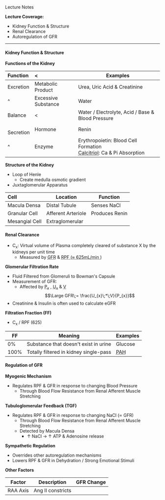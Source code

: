 Lecture Notes

**Lecture Coverage:**
- Kidney Function & Structure
- Renal Clearance
- Autoregulation of GFR

---
#### **Kidney Function & Structure**
**Functions of the Kidney**

| Function      | <                   | Examples                                                                                                               |
| :------------ | :------------------ | ---------------------------------------------------------------------------------------------------------------------- |
| Excretion     | Metabolic Product   | Urea, Uric Acid & Creatinine                                                                                           |
| ^             | Excessive Substance | Water                                                                                                                  |
| Balance       | <                   | Water / Electrolyte, Acid / Base & Blood Pressure                                                                      |
| <br>Secretion | Hormone             | Renin                                                                                                                  |
| ^             | Enzyme              | Erythropoietin: Blood Cell Formation<br><abbr Title="1,25-Dihydroxyl-Vitamin D3">Calcitriol</abbr>: Ca & Pi Absorption |

**Structure of the Kidney**
- Loop of Henle
	- Create medulla osmotic gradient
- Juxtaglomerular Apparatus

| Cell           | Location           | Function       |
| :------------- | ------------------ | -------------- |
| Macula Densa   | Distal Tubule      | Senses NaCl    |
| Granular Cell  | Afferent Arteriole | Produces Renin |
| Mesangial Cell | Extraglomerular    |                |


#### **Renal Clearance**
- C<sub>x</sub>: Virtual volume of Plasma completely cleared of substance X by the kidneys per unit time
	- Measured by <abbr Title="Glomerular Filtration Rate">GFR</abbr> & <abbr Title="Renal Plasma Flow">RPF (≈ 625mL/min )</abbr>

**Glomerular Filtration Rate**
- Fluid Filtered from Glomeruli to Bowman's Capsule
- Measurement of GFR:
	- Affected by <abbr Title="Plasma Concentration of x">P<sub>x</sub></abbr> , <abbr Title="Urine Concentration of x">U<sub>x</sub></abbr> & <abbr Title="Urine Volume">V</abbr>
$$\Large GFR\;= \frac{U_{x}\;*\;V}{P_{x}}$$
- Creatinine & Insulin is often used to calculate eGFR

**Filtration Fraction (FF)**
- C<sub>x</sub> / RPF (625)

| FF   | Meaning                                | Examples                                         |
| ---- | -------------------------------------- | ------------------------------------------------ |
| 0%   | Substance that doesn't exist in urine  | Glucose                                          |
| 100% | Totally filtered in kidney single-pass | <abbr Title="Para-aminohippuric Acid">PAH</abbr> |


#### **Regulation of GFR**
**Myogenic Mechanism**
- Regulates RPF & GFR in response to changing Blood Pressure
	- Through Blood Flow Resistance from Renal Afferent Muscle Stretching

**Tubuloglomerular Feedback (TGF)**
- Regulates RPF & GFR in response to changing NaCl (∝ GFR)
	- Through Blood Flow Resistance from Renal Afferent Muscle Stretching
	- Detected by Macula Densa
		- ↑ NaCl → ↑ ATP & Adenosine release

**Sympathetic Regulation**
- Overrides other autoregulation mechanisms
- Lowers RPF & GFR in Dehydration / Strong Emotional Stimuli

**Other Factors**

| Factor   | Description       | GFR Change |
| -------- | ----------------- | ---------- |
| RAA Axis | Ang II constricts |            |
